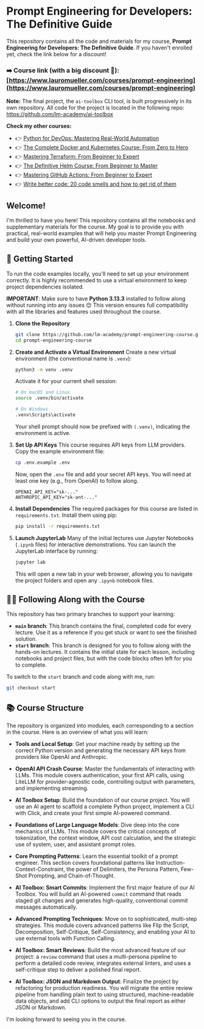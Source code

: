 # Prompt Engineering for Developers: The Definitive Guide

This repository contains all the code and materials for my course, **Prompt Engineering for Developers: The Definitive Guide**. If you haven't enrolled yet, check the link below for a discount!

### ➡️ Course link (with a big discount 🙂): [https://www.lauromueller.com/courses/prompt-engineering](https://www.lauromueller.com/courses/prompt-engineering)

**Note:** The final project, the `ai-toolbox` CLI tool, is built progressively in its own repository. All code for the project is located in the following repo: https://github.com/lm-academy/ai-toolbox

**Check my other courses:**

- 👉 [Python for DevOps: Mastering Real-World Automation](https://www.lauromueller.com/courses/python-devops)
- 👉 [The Complete Docker and Kubernetes Course: From Zero to Hero](https://www.lauromueller.com/courses/docker-kubernetes)
- 👉 [Mastering Terraform: From Beginner to Expert](https://www.lauromueller.com/courses/mastering-terraform)
- 👉 [The Definitive Helm Course: From Beginner to Master](https://www.lauromueller.com/courses/definitive-helm-course)
- 👉 [Mastering GitHub Actions: From Beginner to Expert](https://www.lauromueller.com/courses/mastering-github-actions)
- 👉 [Write better code: 20 code smells and how to get rid of them](https://www.lauromueller.com/courses/writing-clean-code)

## Welcome!

I'm thrilled to have you here! This repository contains all the notebooks and supplementary materials for the course. My goal is to provide you with practical, real-world examples that will help you master Prompt Engineering and build your own powerful, AI-driven developer tools.

## 🚀 Getting Started

To run the code examples locally, you'll need to set up your environment correctly. It is highly recommended to use a virtual environment to keep project dependencies isolated.

**IMPORTANT**: Make sure to have **Python 3.13.3** installed to follow along without running into any issues 😊 This version ensures full compatibility with all the libraries and features used throughout the course.

1.  **Clone the Repository**

    ```bash
    git clone https://github.com/lm-academy/prompt-engineering-course.git
    cd prompt-engineering-course
    ```

2.  **Create and Activate a Virtual Environment**
    Create a new virtual environment (the conventional name is `.venv`):

    ```bash
    python3 -m venv .venv
    ```

    Activate it for your current shell session:

    ```bash
    # On macOS and Linux
    source .venv/bin/activate

    # On Windows
    .venv\Scripts\activate
    ```

    Your shell prompt should now be prefixed with `(.venv)`, indicating the environment is active.

3.  **Set Up API Keys**
    This course requires API keys from LLM providers. Copy the example environment file:

    ```bash
    cp .env.example .env
    ```

    Now, open the `.env` file and add your secret API keys. You will need at least one key (e.g., from OpenAI) to follow along.

    ```env
    OPENAI_API_KEY="sk-..."
    ANTHROPIC_API_KEY="sk-ant-..."
    ```

4.  **Install Dependencies**
    The required packages for this course are listed in `requirements.txt`. Install them using pip:

    ```bash
    pip install -r requirements.txt
    ```

5.  **Launch JupyterLab**
    Many of the initial lectures use Jupyter Notebooks (`.ipynb` files) for interactive demonstrations. You can launch the JupyterLab interface by running:
    ```bash
    jupyter lab
    ```
    This will open a new tab in your web browser, allowing you to navigate the project folders and open any `.ipynb` notebook files.

## 🧑‍💻 Following Along with the Course

This repository has two primary branches to support your learning:

- **`main` branch**: This branch contains the final, completed code for every lecture. Use it as a reference if you get stuck or want to see the finished solution.
- **`start` branch**: This branch is designed for you to follow along with the hands-on lectures. It contains the initial state for each lesson, including notebooks and project files, but with the code blocks often left for you to complete.

To switch to the `start` branch and code along with me, run:

```bash
git checkout start
```

## 📚 Course Structure

The repository is organized into modules, each corresponding to a section in the course. Here is an overview of what you will learn:

- **Tools and Local Setup**: Get your machine ready by setting up the correct Python version and generating the necessary API keys from providers like OpenAI and Anthropic.

- **OpenAI API Crash Course**: Master the fundamentals of interacting with LLMs. This module covers authentication, your first API calls, using LiteLLM for provider-agnostic code, controlling output with parameters, and implementing streaming.

- **AI Toolbox Setup**: Build the foundation of our course project. You will use an AI agent to scaffold a complete Python project, implement a CLI with Click, and create your first simple AI-powered command.

- **Foundations of Large Language Models**: Dive deep into the core mechanics of LLMs. This module covers the critical concepts of tokenization, the context window, API cost calculation, and the strategic use of system, user, and assistant prompt roles.

- **Core Prompting Patterns**: Learn the essential toolkit of a prompt engineer. This section covers foundational patterns like Instruction-Context-Constraint, the power of Delimiters, the Persona Pattern, Few-Shot Prompting, and Chain-of-Thought.

- **AI Toolbox: Smart Commits**: Implement the first major feature of our AI Toolbox. You will build an AI-powered `commit` command that reads staged git changes and generates high-quality, conventional commit messages automatically.

- **Advanced Prompting Techniques**: Move on to sophisticated, multi-step strategies. This module covers advanced patterns like Flip the Script, Decomposition, Self-Critique, Self-Consistency, and enabling your AI to use external tools with Function Calling.

- **AI Toolbox: Smart Reviews**: Build the most advanced feature of our project: a `review` command that uses a multi-persona pipeline to perform a detailed code review, integrates external linters, and uses a self-critique step to deliver a polished final report.

- **AI Toolbox: JSON and Markdown Output**: Finalize the project by refactoring for production readiness. You will migrate the entire review pipeline from handling plain text to using structured, machine-readable data objects, and add CLI options to output the final report as either JSON or Markdown.

I'm looking forward to seeing you in the course.
